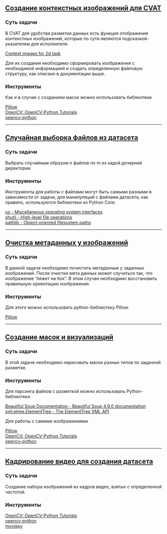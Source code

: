 ## [Создание контекстных изображений для CVAT](context_images/make_context_images.py)

### Суть задачи

В CVAT для удобства разметки данных есть функция отображения контекстных изображений, которые по сути являются подсказкой-указателем для исполнителя.

[Context images for 2d task](https://opencv.github.io/cvat/docs/manual/advanced/contextual-images/)

Для их создания необходимо сформировать изображения с необходимой информацией и создать определенную файловую структуру, как описано в документации выше.

### Инструменты

Как и в случае с созданием масок можно использовать библиотеки

[Pillow](https://pypi.org/project/Pillow/)  
[OpenCV: OpenCV-Python Tutorials](https://docs.opencv.org/4.x/d6/d00/tutorial_py_root.html)  
[opencv-python](https://pypi.org/project/opencv-python/)  

------------------

## [Случайная выборка файлов из датасета](files/select_files.py)

### Суть задачи

Выбрать случайным образом n файлов по m из кадой дочерней директории

### Инструменты

Инструменты для работы с файлами могут быть самыми разными в зависимости от задачи, для манипуляций с файлами датасета, как правило, используются библиотеки из Python Core:

[os - Miscellaneous operating system interfaces](https://docs.python.org/3/library/os.html)  
[shutil - High-level file operations](https://docs.python.org/3/library/shutil.html)  
[pathlib - Object-oriented filesystem paths](https://docs.python.org/3/library/pathlib.html)  

------------------

## [Очистка метаданных у изображений](images/clear_meta_and_rotate_image.py)

### Суть задачи

В данной задаче необходимо почистить метаданные у заданных изображений. После очистки мета данных может случиться так, что изображение “ляжет на бок”. В этом случае необходимо восстановить правильную ориентацию изображения.

### Инструменты

Для этого можно использовать python-библиотеку Pillow.

[Pillow](https://pillow.readthedocs.io/en/stable/)  

------------------

## [Создание масок и визуализаций](masks/drawer.py)

### Суть задачи

В этой задаче необходимо нарисовать маски разных типов по заданной разметке.

### Инструменты

Для парсинга файлов с разметкой можно использовать Python-библиотеки

[Beautiful Soup Documentation - Beautiful Soup 4.9.0 documentation](https://www.crummy.com/software/BeautifulSoup/bs4/doc/)  
[xml.etree.ElementTree - The ElementTree XML API](https://docs.python.org/3/library/xml.etree.elementtree.html)  

Для работы с самими изображениями

[Pillow](https://pypi.org/project/Pillow/)  
[OpenCV: OpenCV-Python Tutorials](https://docs.opencv.org/4.x/d6/d00/tutorial_py_root.html)  
[opencv-python](https://pypi.org/project/opencv-python/)  

------------------

## [Кадрирование видео для создания датасета](video/get_frames_from_video_ffmpeg.py)

### Суть задачи

Создание набора изображений из кадров видео, взятых с определенной частотой.

### Инструменты

[OpenCV: OpenCV-Python Tutorials](https://docs.opencv.org/4.x/d6/d00/tutorial_py_root.html)  
[opencv-python](https://pypi.org/project/opencv-python/)  
[moviepy](https://pypi.org/project/moviepy/)  
